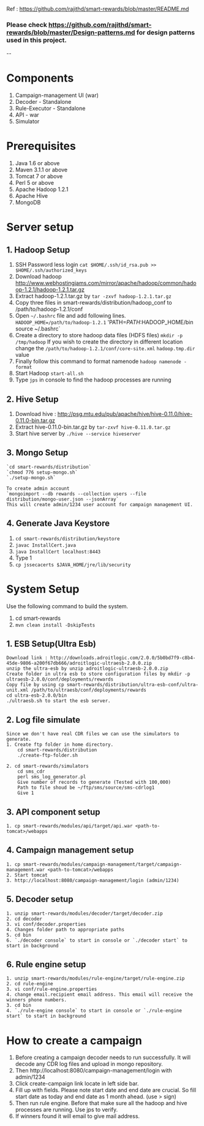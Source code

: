 Ref : https://github.com/rajithd/smart-rewards/blob/master/README.md

### Please check https://github.com/rajithd/smart-rewards/blob/master/Design-patterns.md for design patterns used in this project.
--
# Components
1. Campaign-management UI (war)
2. Decoder - Standalone
3. Rule-Executor - Standalone
4. API - war
5. Simulator

# Prerequisites
1. Java 1.6 or above
2. Maven 3.1.1 or above
3. Tomcat 7 or above
4. Perl 5 or above
5. Apache Hadoop 1.2.1
6. Apache Hive
7. MongoDB

# Server setup
## 1. Hadoop Setup
1. SSH Password less login
   `cat $HOME/.ssh/id_rsa.pub >> $HOME/.ssh/authorized_keys`
2. Download hadoop http://www.webhostingjams.com/mirror/apache/hadoop/common/hadoop-1.2.1/hadoop-1.2.1.tar.gz
3. Extract hadoop-1.2.1.tar.gz by `tar -zxvf hadoop-1.2.1.tar.gz`
4. Copy three files in smart-rewards/distribution/hadoop_conf to /path/to/hadoop-1.2.1/conf
5. Open `~/.bashrc` file and add following lines.
   `HADOOP_HOME=/path/to/hadoop-1.2.1`
   'PATH=$PATH:$HADOOP_HOME/bin`
   `source ~/.bashrc`
6. Create a directory to store hadoop data files (HDFS files)
   `mkdir -p /tmp/hadoop`
   If you wish to create the directory in different location change the `/path/to/hadoop-1.2.1/conf/core-site.xml` `hadoop.tmp.dir` value
7. Finally follow this command to format namenode
   `hadoop namenode -format`
8. Start Hadoop
   `start-all.sh`
9. Type `jps` in console to find the hadoop processes are running

## 2. Hive Setup
1. Download hive : http://psg.mtu.edu/pub/apache/hive/hive-0.11.0/hive-0.11.0-bin.tar.gz
2. Extract hive-0.11.0-bin.tar.gz by `tar-zxvf hive-0.11.0.tar.gz`
2. Start hive server by `./hive --service hiveserver`

## 3. Mongo Setup
    `cd smart-rewards/distribution`
    `chmod 776 setup-mongo.sh`
    `./setup-mongo.sh`

    To create admin account
    `mongoimport --db rewards --collection users --file distribution/mongo-user.json --jsonArray`
    This will create admin/1234 user account for campaign management UI.

## 4. Generate Java Keystore
1. `cd smart-rewards/distribution/keystore`
2. `javac InstallCert.java`
3. `java InstallCert localhost:8443`
4. Type 1
5. `cp jssecacerts $JAVA_HOME/jre/lib/security`

# System Setup
Use the following command to build the system.
1. cd smart-rewards
2. `mvn clean install -DskipTests`

## 1. ESB Setup(Ultra Esb)
    Download link : http://downloads.adroitlogic.com/2.0.0/5b0bd7f9-c8b4-45de-9806-a200f67db666/adroitlogic-ultraesb-2.0.0.zip
    unzip the ultra-esb by unzip adroitlogic-ultraesb-2.0.0.zip
    Create folder in ultra esb to store configuration files by mkdir -p ultraesb-2.0.0/conf/deployments/rewards
    Copy file by using cp smart-rewards/distribution/ultra-esb-conf/ultra-unit.xml /path/to/ultraesb/conf/deployments/rewards
    cd ultra-esb-2.0.0/bin
    ./ultraesb.sh to start the esb server.

## 2. Log file simulate
    Since we don't have real CDR files we can use the simulators to generate.
    1. Create ftp folder in home directory.
        cd smart-rewards/distribution
        ./create-ftp-folder.sh
        
    2. cd smart-rewards/simulators
        cd sms_cdr
        perl sms_log_generator.pl
        Give number of records to generate (Tested with 100,000)
        Path to file shoud be ~/ftp/sms/source/sms-cdrlog1
        Give 1 

## 3. API component setup
    1. cp smart-rewards/modules/api/target/api.war <path-to-tomcat>/webapps
## 4. Campaign management setup
    1. cp smart-rewards/modules/campaign-management/target/campaign-management.war <path-to-tomcat>/webapps
    2. Start tomcat 
    3. http://localhost:8080/campaign-management/login (admin/1234)
## 5. Decoder setup
    1. unzip smart-rewards/modules/decoder/target/decoder.zip
    2. cd decoder
    3. vi conf/decoder.properties
    4. Changes folder path to appropriate paths
    5. cd bin
    6. `./decoder console` to start in console or `./decoder start` to start in background
## 6. Rule engine setup
    1. unzip smart-rewards/modules/rule-engine/target/rule-engine.zip
    2. cd rule-engine
    3. vi conf/rule-engine.properties 
    4. change email.recipient email address. This email will receive the winners phone numbers.
    3. cd bin
    4. `./rule-engine console` to start in console or `./rule-engine start` to start in background
    
# How to create a campaign
1. Before creating a campaign decoder needs to run successfully. It will decode any CDR log files and upload in mongo repository.
2. Then http://localhost:8080/campaign-management/login with admin/1234
3. Click create-campaign link locate in left side bar.
4. Fill up with fields. Please note start date and end date are crucial. So fill start date as today and end date as 1 month ahead. (use > sign)
5. Then run rule engine. Before that make sure all the hadoop and hive processes are running. Use jps to verify.
6. If winners found it will email to give mail address.
